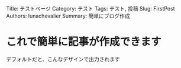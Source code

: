 Title: テストページ
Category: テスト
Tags: テスト, 投稿
Slug: FirstPost
Authors: lunachevalier
Summary: 簡単にブログ作成

# これで簡単に記事が作成できます

デフォルトだと、こんなデザインで出力されます
